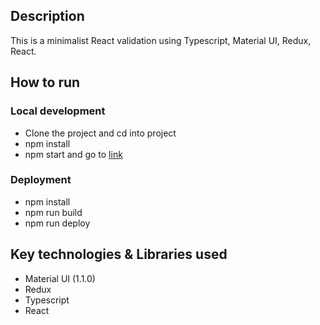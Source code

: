 ## Description

This is a minimalist React validation using Typescript, Material UI, Redux, React.

## How to run

### Local development

- Clone the project and cd into project
- npm install
- npm start and go to [link](*http://localhost:3000*)

### Deployment

- npm install
- npm run build
- npm run deploy

## Key technologies & Libraries used

- Material UI (1.1.0)
- Redux
- Typescript
- React
